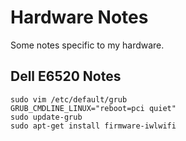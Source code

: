 # Hardware Notes

Some notes specific to my hardware.

## Dell E6520 Notes

```
sudo vim /etc/default/grub
GRUB_CMDLINE_LINUX="reboot=pci quiet"
sudo update-grub
sudo apt-get install firmware-iwlwifi
```
